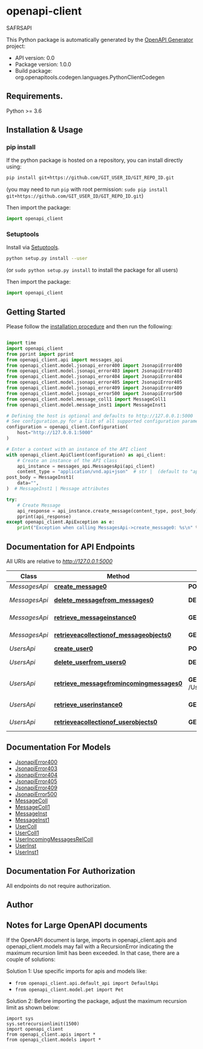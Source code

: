 # openapi-client
SAFRSAPI

This Python package is automatically generated by the [OpenAPI Generator](https://openapi-generator.tech) project:

- API version: 0.0
- Package version: 1.0.0
- Build package: org.openapitools.codegen.languages.PythonClientCodegen

## Requirements.

Python >= 3.6

## Installation & Usage
### pip install

If the python package is hosted on a repository, you can install directly using:

```sh
pip install git+https://github.com/GIT_USER_ID/GIT_REPO_ID.git
```
(you may need to run `pip` with root permission: `sudo pip install git+https://github.com/GIT_USER_ID/GIT_REPO_ID.git`)

Then import the package:
```python
import openapi_client
```

### Setuptools

Install via [Setuptools](http://pypi.python.org/pypi/setuptools).

```sh
python setup.py install --user
```
(or `sudo python setup.py install` to install the package for all users)

Then import the package:
```python
import openapi_client
```

## Getting Started

Please follow the [installation procedure](#installation--usage) and then run the following:

```python

import time
import openapi_client
from pprint import pprint
from openapi_client.api import messages_api
from openapi_client.model.jsonapi_error400 import JsonapiError400
from openapi_client.model.jsonapi_error403 import JsonapiError403
from openapi_client.model.jsonapi_error404 import JsonapiError404
from openapi_client.model.jsonapi_error405 import JsonapiError405
from openapi_client.model.jsonapi_error409 import JsonapiError409
from openapi_client.model.jsonapi_error500 import JsonapiError500
from openapi_client.model.message_coll1 import MessageColl1
from openapi_client.model.message_inst1 import MessageInst1

# Defining the host is optional and defaults to http://127.0.0.1:5000
# See configuration.py for a list of all supported configuration parameters.
configuration = openapi_client.Configuration(
    host="http://127.0.0.1:5000"
)

# Enter a context with an instance of the API client
with openapi_client.ApiClient(configuration) as api_client:
    # Create an instance of the API class
    api_instance = messages_api.MessagesApi(api_client)
    content_type = "application/vnd.api+json"  # str |  (default to "application/vnd.api+json")
post_body = MessageInst1(
    data="",
)  # MessageInst1 | Message attributes

try:
    # Create Message
    api_response = api_instance.create_message(content_type, post_body)
    pprint(api_response)
except openapi_client.ApiException as e:
    print("Exception when calling MessagesApi->create_message0: %s\n" % e)
```

## Documentation for API Endpoints

All URIs are relative to *http://127.0.0.1:5000*

Class | Method | HTTP request | Description
------------ | ------------- | ------------- | -------------
*MessagesApi* | [**create_message0**](docs/MessagesApi.md#create_message0) | **POST** /Messages/ | Create Message
*MessagesApi* | [**delete_messagefrom_messages0**](docs/MessagesApi.md#delete_messagefrom_messages0) | **DELETE** /Messages/{MessageId}/ | Delete Message from Messages
*MessagesApi* | [**retrieve_messageinstance0**](docs/MessagesApi.md#retrieve_messageinstance0) | **GET** /Messages/{MessageId}/ | Retrieve Message instance
*MessagesApi* | [**retrieveacollectionof_messageobjects0**](docs/MessagesApi.md#retrieveacollectionof_messageobjects0) | **GET** /Messages/ | Retrieve a collection of Message objects
*UsersApi* | [**create_user0**](docs/UsersApi.md#create_user0) | **POST** /Users/ | Create User
*UsersApi* | [**delete_userfrom_users0**](docs/UsersApi.md#delete_userfrom_users0) | **DELETE** /Users/{UserId}/ | Delete User from Users
*UsersApi* | [**retrieve_messagefromincomingmessages0**](docs/UsersApi.md#retrieve_messagefromincomingmessages0) | **GET** /Users/{UserId}/incoming_messages | Retrieve Message from incoming_messages
*UsersApi* | [**retrieve_userinstance0**](docs/UsersApi.md#retrieve_userinstance0) | **GET** /Users/{UserId}/ | Retrieve User instance
*UsersApi* | [**retrieveacollectionof_userobjects0**](docs/UsersApi.md#retrieveacollectionof_userobjects0) | **GET** /Users/ | Retrieve a collection of User objects


## Documentation For Models

 - [JsonapiError400](docs/JsonapiError400.md)
 - [JsonapiError403](docs/JsonapiError403.md)
 - [JsonapiError404](docs/JsonapiError404.md)
 - [JsonapiError405](docs/JsonapiError405.md)
 - [JsonapiError409](docs/JsonapiError409.md)
 - [JsonapiError500](docs/JsonapiError500.md)
 - [MessageColl](docs/MessageColl.md)
 - [MessageColl1](docs/MessageColl1.md)
 - [MessageInst](docs/MessageInst.md)
 - [MessageInst1](docs/MessageInst1.md)
 - [UserColl](docs/UserColl.md)
 - [UserColl1](docs/UserColl1.md)
 - [UserIncomingMessagesRelColl](docs/UserIncomingMessagesRelColl.md)
 - [UserInst](docs/UserInst.md)
 - [UserInst1](docs/UserInst1.md)


## Documentation For Authorization

 All endpoints do not require authorization.

## Author




## Notes for Large OpenAPI documents
If the OpenAPI document is large, imports in openapi_client.apis and openapi_client.models may fail with a
RecursionError indicating the maximum recursion limit has been exceeded. In that case, there are a couple of solutions:

Solution 1:
Use specific imports for apis and models like:
- `from openapi_client.api.default_api import DefaultApi`
- `from openapi_client.model.pet import Pet`

Solution 2:
Before importing the package, adjust the maximum recursion limit as shown below:
```
import sys
sys.setrecursionlimit(1500)
import openapi_client
from openapi_client.apis import *
from openapi_client.models import *
```

